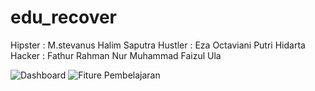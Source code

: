 # edu_recover

Hipster : M.stevanus Halim Saputra
Hustler : Eza Octaviani Putri Hidarta
Hacker  : Fathur Rahman Nur
          Muhammad Faizul Ula

![Dashboard](https://github.com/omanfathurrahman/edu_recover/assets/98263763/bb0bed30-79fe-411b-bc49-a84507e821a3)
![Fiture Pembelajaran](https://github.com/omanfathurrahman/edu_recover/assets/98263763/978f62e6-50c3-4c7e-9c68-240009844ab7)
